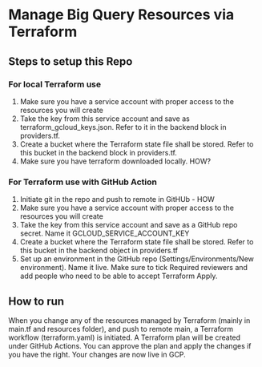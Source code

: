# Manage Big Query Resources via Terraform

## Steps to setup this Repo

### For local Terraform use
1. Make sure you have a service account with proper access to the resources you will create
2. Take the key from this service account and save as terraform_gcloud_keys.json. Refer to it in the backend block in  providers.tf.
3. Create a bucket where the Terraform state file shall be stored. Refer to this bucket in the backend block in providers.tf. 
4. Make sure you have terraform downloaded locally. HOW?


### For Terraform use with GitHub Action
1. Initiate git in the repo and push to remote in GitHUb - HOW
2. Make sure you have a service account with proper access to the resources you will create
3. Take the key from this service account and save as a GitHub repo secret. Name it GCLOUD_SERVICE_ACCOUNT_KEY 
4. Create a bucket where the Terraform state file shall be stored. Refer to this bucket in the backend object in providers.tf
5. Set up an environment in the GitHub repo (Settings/Environments/New environment). Name it live. Make sure to tick Required reviewers and add people who need to be able to accept Terraform Apply.


## How to run

When you change any of the resources managed by Terraform (mainly in main.tf and resources folder), and push to remote main, a Terraform workflow (terraform.yaml) is initiated. A Terraform plan will be created under GitHub Actions. You can approve the plan and apply the changes if you have the right. Your changes are now live in GCP.

